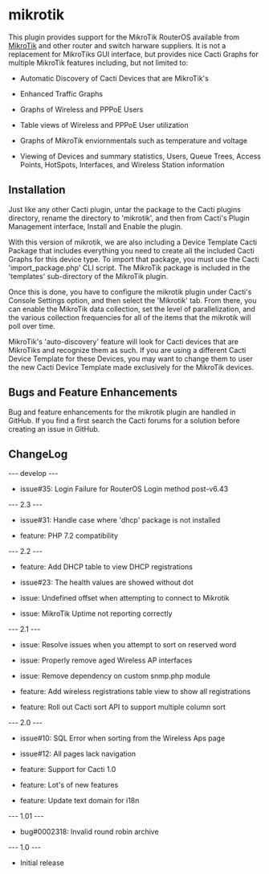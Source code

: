 # mikrotik

This plugin provides support for the MikroTik RouterOS available from
[MikroTik](https://microtik.com) and other router and switch harware suppliers.
It is not a replacement for MikroTiks GUI interface, but provides nice Cacti
Graphs for multiple MikroTik features including, but not limited to:

* Automatic Discovery of Cacti Devices that are MikroTik's

* Enhanced Traffic Graphs

* Graphs of Wireless and PPPoE Users

* Table views of Wireless and PPPoE User utilization

* Graphs of MikroTik enviornmentals such as temperature and voltage

* Viewing of Devices and summary statistics, Users, Queue Trees, Access Points,
  HotSpots, Interfaces, and Wireless Station information

## Installation

Just like any other Cacti plugin, untar the package to the Cacti plugins
directory, rename the directory to 'mikrotik', and then from Cacti's Plugin
Management interface, Install and Enable the plugin.

With this version of mikrotik, we are also including a Device Template Cacti
Package that includes everything you need to create all the included Cacti
Graphs for this device type.  To import that package, you must use the Cacti
'import_package.php' CLI script.  The MikroTik package is included in the
'templates' sub-directory of the MikroTik plugin.

Once this is done, you have to configure the mikrotik plugin under Cacti's
Console Settings option, and then select the 'Mikrotik' tab.  From there, you
can enable the MikroTik data collection, set the level of parallelization, and
the various collection frequencies for all of the items that the mikrotik will
poll over time.

MikroTik's 'auto-discovery' feature will look for Cacti devices that are
MikroTiks and recognize them as such.  If you are using a different Cacti Device
Template for these Devices, you may want to change them to user the new Cacti
Device Template made exclusively for the MikroTik devices.

## Bugs and Feature Enhancements

Bug and feature enhancements for the mikrotik plugin are handled in GitHub.  If
you find a first search the Cacti forums for a solution before creating an issue
in GitHub.

## ChangeLog

--- develop ---

* issue#35: Login Failure for RouterOS Login method post-v6.43

--- 2.3 ---

* issue#31: Handle case where 'dhcp' package is not installed

* feature: PHP 7.2 compatibility

--- 2.2 ---

* feature: Add DHCP table to view DHCP registrations

* issue#23: The health values are showed without dot

* issue: Undefined offset when attempting to connect to Mikrotik

* issue: MikroTik Uptime not reporting correctly

--- 2.1 ---

* issue: Resolve issues when you attempt to sort on reserved word

* issue: Properly remove aged Wireless AP interfaces

* issue: Remove dependency on custom snmp.php module

* feature: Add wireless registrations table view to show all registrations

* feature: Roll out Cacti sort API to support multiple column sort

--- 2.0 ---

* issue#10: SQL Error when sorting from the Wireless Aps page

* issue#12: All pages lack navigation

* feature: Support for Cacti 1.0

* feature: Lot's of new features

* feature: Update text domain for i18n

--- 1.01 ---

* bug#0002318: Invalid round robin archive

--- 1.0 ---

* Initial release
